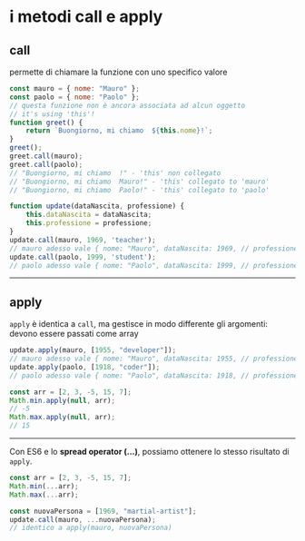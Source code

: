# i metodi call e apply

## call

permette di chiamare la funzione con uno specifico valore

```javascript
const mauro = { nome: "Mauro" }; 
const paolo = { nome: "Paolo" };
// questa funzione non è ancora associata ad alcun oggetto 
// it's using 'this'!
function greet() {
    return `Buongiorno, mi chiamo  ${this.nome}!`; 
}
greet();
greet.call(mauro);
greet.call(paolo);
// "Buongiorno, mi chiamo  !" - 'this' non collegato
// "Buongiorno, mi chiamo  Mauro!" - 'this' collegato to 'mauro'
// "Buongiorno, mi chiamo  Paolo!" - 'this' collegato to 'paolo'
```

```javascript
function update(dataNascita, professione) { 
    this.dataNascita = dataNascita; 
    this.professione = professione;
}
update.call(mauro, 1969, 'teacher');
// mauro adesso vale { nome: "Mauro", dataNascita: 1969, // professione: "teacher" }
update.call(paolo, 1999, 'student');
// paolo adesso vale { nome: "Paolo", dataNascita: 1999, // professione: "student" }
```

---

## apply

`apply` è identica a `call`, ma gestisce in modo differente gli argomenti: devono essere passati come array

```javascript
update.apply(mauro, [1955, "developer"]);
// mauro adesso vale { nome: "Mauro", dataNascita: 1955, // professione: "developer" }
update.apply(paolo, [1918, "coder"]);
// paolo adesso vale { nome: "Paolo", dataNascita: 1918, // professione: "coder" }
```

```javascript
const arr = [2, 3, -5, 15, 7]; 
Math.min.apply(null, arr); 
// -5 
Math.max.apply(null, arr); 
// 15
```

---

Con ES6 e lo **spread operator (...)**, possiamo ottenere lo stesso risultato di `apply`. 

```javascript
const arr = [2, 3, -5, 15, 7]; 
Math.min(...arr);
Math.max(...arr);
```

```javascript
const nuovaPersona = [1969, "martial-artist"];
update.call(mauro, ...nuovaPersona);
// identico a apply(mauro, nuovaPersona)
```
